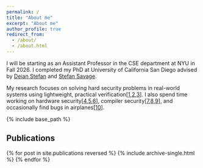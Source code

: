 ```yaml
---
permalink: /
title: "About me"
excerpt: "About me"
author_profile: true
redirect_from: 
  - /about/
  - /about.html
---
```

<a id="aboutme"></a> 
<!-- 
<strong> As of Fall 2024, I am on the faculty job market. <br>
[<a href="/files/cv.pdf">CV</a>, <a href="/files/research_statement.pdf">Research Statement</a>]</strong> -->

I will be starting as an Assistant Professor in the CSE department at NYU in Fall 2026.
I completed my PhD at University of California San Diego advised by <a href="https://cseweb.ucsd.edu//~dstefan/">Deian Stefan</a>
 and <a href="https://cseweb.ucsd.edu/~savage/"> Stefan Savage</a>. 

 My research focuses on solving hard security problems in real-world systems using lightweight, practical verification[<a href="https://par.nsf.gov/servlets/purl/10442363">1</a>,<a href="https://par.nsf.gov/servlets/purl/10228509">2</a>,<a href="https://dl.acm.org/doi/pdf/10.1145/3498688">3</a>]. 
 I also spend time working on hardware security[<a href="https://dl.acm.org/doi/pdf/10.1145/3582016.3582023">4</a>,<a href="https://par.nsf.gov/servlets/purl/10399090">5</a>,<a href="https://www.computer.org/csdl/journal/ec/2024/01/10144599/1NJjnXinZrW">6</a>], compiler security[<a href="https://www.usenix.org/system/files/sec21-narayan.pdf">7</a>,<a href="https://dl.acm.org/doi/pdf/10.1145/3571208">8</a>,<a href="https://par.nsf.gov/servlets/purl/10442503">9</a>], and occasionally find bugs in airplanes[<a href="https://www.usenix.org/system/files/sec21-johnson.pdf">10</a>].  



{% include base_path %}



<a id="publications"></a> 
<h2>Publications</h2> 

{% for post in site.publications reversed %}
  {% include archive-single.html %}
{% endfor %}





